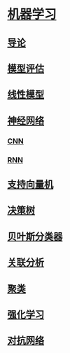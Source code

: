 <link rel='stylesheet' href='../../style/index.css'>
<script src='../../style/index.js'></script>

# [机器学习](../index.html)

## [导论](./Introduction.html)

## [模型评估](./Evaluation.html)

## [线性模型](./LinearModel.html)

## [神经网络](./NeuralNetwork.html)

### [CNN](./CNN.html)

### [RNN](./RNN.html)

## [支持向量机](./SVM.html)

## [决策树](./DecisionTree.html)

## [贝叶斯分类器](./Bayesian.html)

## [关联分析](./Relation.html)

## [聚类](./Cluster.html)

## [强化学习](./Reinforcement.html)

## [对抗网络](./GAN.html)

<!--
## 集成学习
## 特征处理
### 特征选择
### 降维
-->
